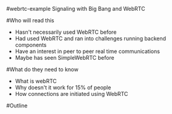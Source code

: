#webrtc-example
Signaling with Big Bang and WebRTC

#Who will read this
- Hasn't necessarily used WebRTC before
- Had used WebRTC and ran into challenges running backend components
- Have an interest in peer to peer real time communications
- Maybe has seen SimpleWebRTC before

#What do they need to know
- What is webRTC
- Why doesn't it work for 15% of people
- How connections are initiated using WebRTC

#Outline
